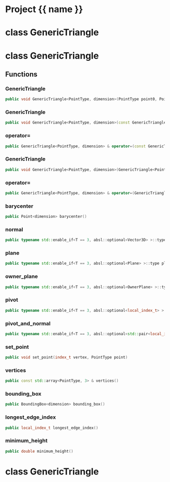 <script setup>
import {useRoute} from 'vitepress'
const {path} = useRoute()
const tokens = path.split('/')
const words = tokens[2].split('-');
for (let i = 0; i < words.length; i++) {
    words[i] = words[i].charAt(0).toUpperCase() + words[i].slice(1);
    words[i] = words[i].replace('geode', 'Geode')
}
const name = words.join('-');
</script>
# Project {{ name }}

# class GenericTriangle

# class GenericTriangle


## Functions

### GenericTriangle

```cpp
public void GenericTriangle<PointType, dimension>(PointType point0, PointType point1, PointType point2)
```


### GenericTriangle

```cpp
public void GenericTriangle<PointType, dimension>(const GenericTriangle<PointType, dimension> & other)
```


### operator=

```cpp
public GenericTriangle<PointType, dimension> & operator=(const GenericTriangle<PointType, dimension> & other)
```


### GenericTriangle

```cpp
public void GenericTriangle<PointType, dimension>(GenericTriangle<PointType, dimension> && other)
```


### operator=

```cpp
public GenericTriangle<PointType, dimension> & operator=(GenericTriangle<PointType, dimension> && other)
```


### barycenter

```cpp
public Point<dimension> barycenter()
```


### normal

```cpp
public typename std::enable_if<T == 3, absl::optional<Vector3D> >::type normal()
```


### plane

```cpp
public typename std::enable_if<T == 3, absl::optional<Plane> >::type plane()
```


### owner_plane

```cpp
public typename std::enable_if<T == 3, absl::optional<OwnerPlane> >::type owner_plane()
```


### pivot

```cpp
public typename std::enable_if<T == 3, absl::optional<local_index_t> >::type pivot()
```


### pivot_and_normal

```cpp
public typename std::enable_if<T == 3, absl::optional<std::pair<local_index_t, Vector3D> > >::type pivot_and_normal()
```


### set_point

```cpp
public void set_point(index_t vertex, PointType point)
```


### vertices

```cpp
public const std::array<PointType, 3> & vertices()
```


### bounding_box

```cpp
public BoundingBox<dimension> bounding_box()
```


### longest_edge_index

```cpp
public local_index_t longest_edge_index()
```


### minimum_height

```cpp
public double minimum_height()
```




# class GenericTriangle

